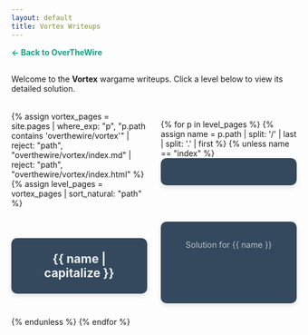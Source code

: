 ```yaml
---
layout: default
title: Vortex Writeups
---
```


<a href="/CTF_writeups/overthewire/" style="display:inline-block; margin-bottom: 1rem; text-decoration: none; color: #16a085; font-weight: bold;">
  ← Back to OverTheWire
</a>

Welcome to the **Vortex** wargame writeups. Click a level below to view its detailed solution.

<style>
  .level-grid {
    display: grid;
    grid-template-columns: repeat(auto-fit, minmax(240px, 1fr));
    gap: 1.5rem;
    margin-top: 2rem;
  }

  .level-card {
    background-color: #34495e;
    color: #ecf0f1;
    border-radius: 10px;
    padding: 1.5rem;
    text-align: center;
    box-shadow: 0 4px 8px rgba(0,0,0,0.1);
    transition: transform 0.2s ease;
    text-decoration: none;
    display: block;
  }

  .level-card:hover {
    transform: scale(1.03);
    background-color: #16a085;
    color: #fff;
  }

  .level-card h2 {
    margin: 0;
    font-size: 1.2rem;
  }

  .level-card p {
    margin-top: 0.5rem;
    font-size: 0.9rem;
    color: #bdc3c7;
  }
</style>

<div class="level-grid">
  {% assign vortex_pages = site.pages
    | where_exp: "p", "p.path contains 'overthewire/vortex'"
    | reject: "path", "overthewire/vortex/index.md"
    | reject: "path", "overthewire/vortex/index.html"
  %}
  {% assign level_pages = vortex_pages | sort_natural: "path" %}

  {% for p in level_pages %}
    {% assign name = p.path | split: '/' | last | split: '.' | first %}
    {% unless name == "index" %}
      <a class="level-card" href="{{ site.baseurl }}{{ p.url }}">
        <h2>{{ name | capitalize }}</h2>
        <p>Solution for {{ name }}</p>
      </a>
    {% endunless %}
  {% endfor %}
</div>
